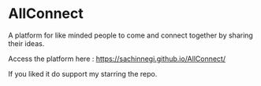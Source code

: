 # AllConnect
A platform for like minded people to come and connect together by sharing their ideas.

Access the platform here : https://sachinnegi.github.io/AllConnect/

If you liked it do support my starring the repo.

